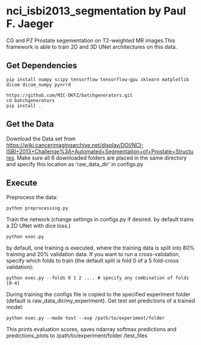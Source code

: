 # nci_isbi2013_segmentation by Paul F. Jaeger
CG and PZ Prostate segementation on T2-weighted MR images.This framework is able to train 2D and 3D UNet architectures on this data.


## Get Dependencies

```
pip install numpy scipy tensorflow tensorflow-gpu sklearn matplotlib dicom dicom_numpy pynrrd

https://github.com/MIC-DKFZ/batchgenerators.git
cd batchgenerators
pip install .
```


## Get the Data
Download the Data set from https://wiki.cancerimagingarchive.net/display/DOI/NCI-ISBI+2013+Challenge%3A+Automated+Segmentation+of+Prostate+Structures.
Make sure all 6 downloaded folders are placed in the same directory and specify this location as 'raw_data_dir' in configs.py

## Execute

Preprocess the data:

```
python preprocessing.py
```

Train the network (change settings in configs.py if desired. by default trains a 2D UNet with dice loss.)
```
python exec.py               
```
by default, one training is executed, where the training data is split into 80% training and 20% validation data. If you want to run a cross-validation, specify which folds to train (the default split is fold 0 of a 5 fold-cross validation):
```
python exec.py --folds 0 1 2 .... # specify any combination of folds [0-4]              
```
During training the configs file is copied to the specified experiment folder (default is raw_data_dir/my_experiment).
Get test set predictions of a trained model:
```
python exec.py --mode test --exp /path/to/experiment/folder 
```
This prints evaluation scores, saves ndarray softmax predictions and predictions_plots to /path/to/experiment/folder /test_files
